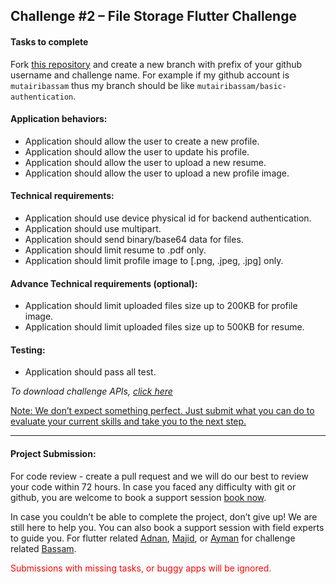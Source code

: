 ## Challenge #2 – File Storage Flutter Challenge

#### Tasks to complete

Fork [this repository](https://github.com/bepitome/flutter-file-storage-challenge) and create a new branch with prefix of your github username and challenge name. For example if my github account is `mutairibassam` thus my branch should be like `mutairibassam/basic-authentication`.


#### Application behaviors:
- Application should allow the user to create a new profile.
- Application should allow the user to update his profile.
- Application should allow the user to upload a new resume.
- Application should allow the user to upload a new profile image.

#### Technical requirements:
- Application should use device physical id for backend authentication.
- Application should use multipart.
- Application should send binary/base64 data for files.
- Application should limit resume to .pdf only.
- Application should limit profile image to [.png, .jpeg, .jpg] only.

#### Advance Technical requirements (optional):
- Application should limit uploaded files size up to 200KB for profile image.
- Application should limit uploaded files size up to 500KB for resume.

#### Testing:
- Application should pass all test.

_To download challenge APIs, [click here](https://www.google.com)_

<u>Note: We don’t expect something perfect. Just submit what you can do to evaluate your current skills and take you to the next step.</u>

---

#### Project Submission:

For code review - create a pull request and we will do our best to review your code within 72 hours. In case you faced any difficulty with git or github, you are welcome to book a support session [book now](https://calendly.com/mutairibassam).

In case you couldn’t be able to complete the project, don’t give up! We are still here to help you. You can also book a support session with field experts to guide you. For flutter related [Adnan](https://calendly.com/adnsawas), [Majid](https://calendly.com/majidraimi), or [Ayman](https://calendly.com/aymanz-dev) for challenge related [Bassam](https://calendly.com/mutairibassam).

<p style="color:red">Submissions with missing tasks, or buggy apps will be ignored.</p>
